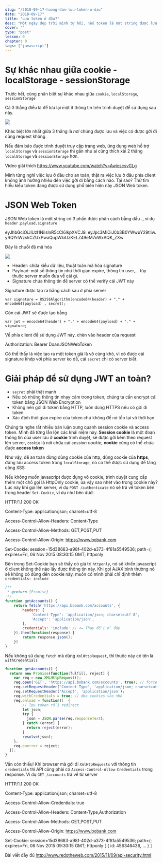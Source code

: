 ```yaml
---
slug: "/2018-09-17-huong-dan-luu-token-o-dau"
date: "2018-09-17"
title: "Lưu token ở đâu?"
desc: "Một ngày đẹp trời mình tự hỏi, nếu token là một string được lưu ở localStorage, liệu có an toàn không khi việc copy đoạn token này từ trình duyệt là vô cùng đơn giản? Liệu lưu trữ cái token ở đâu sẽ hợp lý?"
cover: ""
type: "post"
lesson: 0
chapter: 0
tags: ["javascript"]
---
```


# Sự khác nhau giữa cookie - localStorage - sessionStorage

Trước hết, cùng phân biệt sự khác nhau giữa `cookie`, `localStorage`, `sessionStorage`

Cả 3 thằng điều là để lưu lại một ít thông tin trên trình duyệt để sử dụng sau này.

![](https://codepen.io/beaucarnes/pen/KmeRMx/image/large.png)

Khác biệt lớn nhất giữa 3 thằng là *nơi* chúng được lưu và việc có được gởi đi cùng request không.

Nếu đảm bảo được trình duyệt truy cập trang web, ứng dụng web hỗ trợ `localStorage` và `sessionStorage` thì gần như ai cũng thích xài 2 thằng `localStorage` và `sessionStorage` hơn.

Video giải thích
https://www.youtube.com/watch?v=AwicscsvGLg

Mình từng nghĩ việc lưu ở đâu cho an toàn, thật ra việc lưu ở đâu phía client không ảnh hưởng nhiều đến việc gởi đi bằng cách nào. Tại sao? Thử tìm hiểu kiểu token đang được sử dụng phổ biến hiện này JSON Web token.

# JSON Web Token

JSON Web token là một string có 3 phần được phân cách bằng dấu **.**, ví dụ `header.payload.signature`


eyJhbGciOiJIUzI1NiIsInR5cCI6IkpXVCJ9.
eyJpc3MiOiJ0b3B0YWwuY29tIiw.
yRQYnWzskCZUxPwaQupWkiUzKELZ49eM7oWxAQK_ZXw


Đây là chuỗi đã mã hóa

![](https://techmaster.vn/fileman/Uploads/users/2504/toptal-blog-image-1426676395222.jpeg)

- Header: chứa kiểu dữ liệu, thuật toán mã hóa signature
- Payload: một số thông tin như thời gian expire, thông tin user,... tùy thuộc server muốn đưa về cái gì.
- Signature chứa thông tin để server có thể verify cái JWT này

Signature được tạo ra bằng cách sau ở phía server

```
var signature = RS256Algorithm(encode64(header) + "." + encode64(payload) , secret);
```

Còn cái JWT sẽ được tạo bằng

```
var jwt = encode64(header) + "." + encode64(payload) + "." + signature;
```

Về phía client để sử dụng JWT này, chèn vào header của request


Authorization: Bearer DoanJSONWebToken


Có thể thấy là việc tạo ra một token giả là vô cùng khó, vì có được cái signature khớp với phía server ko dễ, cái `secret` chỉ có server biết.

# Giải pháp để sử dụng JWT an toàn?

- `secret` phải thật mạnh
- Nếu có những thông tin nhạy cảm trong token, chúng ta cần encrypt cái token bằng JSON Web Encryption
- Không nên gởi đi token bằng HTTP, luôn dùng HTTPS nếu có gởi đi token
- Xác định thời gian expire của token chứ không để nó tồn tại vô thời hạn

Chúng ta nghe rất nhiều bàn luận xung quanh session cookie và access token. Mình đã từng lẫn lộn các khái niệm này. **Session cookie** là một đoạn thông tin của user lưu ở **cookie** trình duyệt, sẽ được gởi kèm theo request lên server, `cookie` là nơi chứa cái *session cookie*, **cookie** cũng có thể chứa được **access token**

Như vậy, để an toàn đừng dùng cookie của http, dùng cookie của **https**, đừng lưu access token trong `localStorage`, nó có thể được sử dụng để tấng công XSS

Nếu không muốn javascript được đụng vô cookie, trình duyệt cung cấp thêm một chổ gọi là HttpOnly cookie, ủa vậy sao nhét vào trong cookie này? Lúc này khi gọi lên server, ví dụ `POST /authenticate` nó sẽ trả về token bên trong header `Set-Cookie`, ví dụ như bên dưới


HTTP/1.1 200 OK

Content-Type: application/json; charset=utf-8

Access-Control-Allow-Headers: Content-Type

Access-Control-Allow-Methods: GET,POST,PUT

Access-Control-Allow-Origin: https://www.bobank.com

Set-Cookie: session=15d38683-a98f-402d-a373-4f81a5549536; path=/; expires=Fri, 06 Nov 2015 08:30:15 GMT; httponly


Bên trong Set-Cookie bạn sẽ thấy có giá trị `httponly`, nó sẽ khiến javascript ở client không thể nào lấy được thông tin này. Khi gọi AJAX bình thường nó sẽ không có dùng đến cookie này, muốn có mình phải chỉ định thêm `credentials: include`

```js
/**
 * @return {Promise}
 */
function getAccounts() {
    return fetch('https://api.bobank.com/accounts', {
        headers: {
            'Content-Type': 'application/json; charset=utf-8',
            'Accept': 'application/json',
        },
        credentials: 'include' // <= Thay đổi ở đây
    }).then(function(response) {
        return response.json();
    })
}
```

Nếu không sử dụng `fetch` mà dùng `XmlHttpRequest`, thì thuộc này có tên là `withCredentials`

```js
function getAccounts() {
  return new Promise(function(fulfill, reject) {
    var req = new XMLHttpRequest();
    req.open('GET', 'https://api.bobank.com/accounts', true); // force XMLHttpRequest2
    req.setRequestHeader('Content-Type', 'application/json; charset=utf-8');
    req.setRequestHeader('Accept', 'application/json');
    req.withCredentials = true; // đưa cookies vào nhé
    req.onload = function()  {
        // lưu token rồi redirect
        let json;
        try {
          json = JSON.parse(req.responseText);
        } catch (error) {
          return reject(error);
        }
        resolve(json);
    };
    req.onerror = reject;
  });
}
```

Vẫn còn thiếu! Khi browser mà gởi đi `XmlHtpRequests` với thông tin `credentials` thì API cũng phải có `Access-Control-Allow-Credentials` trong response. Ví dụ `GET /accounts` trả về từ server


HTTP/1.1 200 OK

Content-Type: application/json; charset=utf-8

Access-Control-Allow-Credentials: true

Access-Control-Allow-Headers: Content-Type,Authorization

Access-Control-Allow-Methods: GET,POST,PUT

Access-Control-Allow-Origin: https://www.bobank.com

Set-Cookie: session=15d38683-a98f-402d-a373-4f81a5549536; path=/; expires=Fri, 06 Nov 2015 09:30:15 GMT; httponly
[
  { id: 456346436, ... }
]


Bài viết đầy đủ http://www.redotheweb.com/2015/11/09/api-security.html